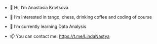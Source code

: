- 👋 Hi, I’m Anastasia Krivtsova.
- 👀 I’m interested in tango, chess, drinking coffee and coding of course
- 🌱 I’m currently learning Data Analysis

- 📫 You can contact me: https://t.me/LindaNastya

<!---
krivtsovaAV/krivtsovaAV is a ✨ special ✨ repository because its `README.md` (this file) appears on your GitHub profile.
You can click the Preview link to take a look at your changes.
--->

